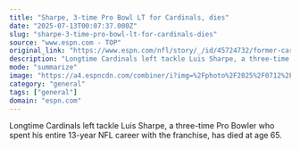 ```yaml
---
title: "Sharpe, 3-time Pro Bowl LT for Cardinals, dies"
date: "2025-07-13T00:07:37.000Z"
slug: "sharpe-3-time-pro-bowl-lt-for-cardinals-dies"
source: "www.espn.com - TOP"
original_link: "https://www.espn.com/nfl/story/_/id/45724732/former-cardinals-lt-luis-sharpe-3-pro-bowler-dies-65"
description: "Longtime Cardinals left tackle Luis Sharpe, a three-time Pro Bowler who spent his entire 13-year NFL career with the franchise, has died at age 65."
mode: "summarize"
image: "https://a4.espncdn.com/combiner/i?img=%2Fphoto%2F2025%2F0712%2Fr1518145_1296x729_16%2D9.jpg"
category: "general"
tags: ["general"]
domain: "espn.com"
---
```

Longtime Cardinals left tackle Luis Sharpe, a three-time Pro Bowler who spent his entire 13-year NFL career with the franchise, has died at age 65.